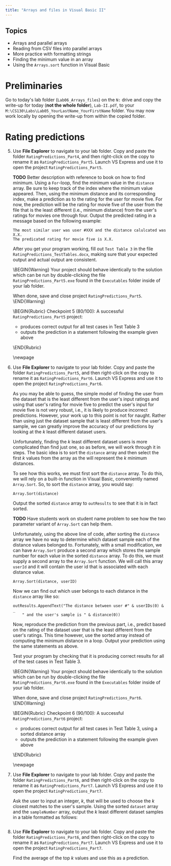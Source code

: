 ```yaml
---
title: "Arrays and files in Visual Basic II"
---
```


## Topics
* Arrays and parallel arrays
* Reading from CSV files into parallel arrays
* More practice with formatting strings
* Finding the minimum value in an array
* Using the `Arrays.sort` function in Visual Basic

# Preliminaries
Go to today's lab folder (`Lab06_Arrays_files`) on the `N:` drive and copy the
write-up for today (**not the whole folder**), `Lab-II.pdf`, to your
`M:\CS130\Labs\Lab05_YourLastName_YourFirstName` folder. You may now work
locally by opening the write-up from within the copied folder. 

# Rating predictions

5. Use **File Explorer** to navigate to your lab folder. Copy and paste the
   folder `RatingPredictions_Part4`, and then right-click on the copy to rename
   it as `RatingPredictions_Part5`. Launch VS Express and use it to open the
   project `RatingPredictions_Part5`.

   **TODO** Better description with reference to book on how to find minimum.
   Using a `For`-loop, find the minimum value in the `distance` array. Be sure
   to keep track of the index where the minimum value appeared. Then, using the
   minimum distance and its corresponding index, make a prediction as to the
   rating for the user for movie five. For now, the prediction will be the
   rating for movie five of the user from the file that is the least different
   (i.e., minimum distance) from the user's ratings for movies one through four.
   Output the predicted rating in a message based on the following example:

   ```
   The most similar user was user #XXX and the distance calulcated was X.X.
   The predicated rating for movie five is X.X.
   ```

   After you get your program working, fill out `Test Table 3` in the file
   `RatingPredictions_TestTables.docx`, making sure that your expected output
   and actual output are consistent.

   \BEGIN{Warning}
   Your project should behave identically to the solution which can be run by
   double-clicking the file `RatingPredictions_Part5.exe` found in the
   `Executables` folder inside of your lab folder.

   When done, save and close project `RatingPredictions_Part5`.
   \END{Warning}

   \BEGIN{Rubric}
   Checkpoint 5 (80/100): A successful `RatingPredictions_Part5` project:

   * produces correct output for all test cases in Test Table 3
   * outputs the prediction in a statement following the example given above

   \END{Rubric}

   \newpage

1. Use **File Explorer** to navigate to your lab folder. Copy and paste the
   folder `RatingPredictions_Part5`, and then right-click on the copy to rename
   it as `RatingPredictions_Part6`. Launch VS Express and use it to open the
   project `RatingPredictions_Part6`.

   As you may be able to guess, the simple model of finding the user from the
   dataset that is the least different from the user's input ratings and using
   that user's rating for movie five to predict the user's input for movie five
   is not very robust, i.e., it is likely to produce incorrect predictions.
   However, your work up to this point is not for naught. Rather than using just
   the dataset sample that is least different from the user's sample, we can
   greatly improve the accuracy of our predictions by looking at the *k* least
   different dataset users.

   Unfortunately, finding the *k* least different dataset users is more
   complicated than find just one, so as before, we will work through it in
   steps. The basic idea is to sort the `distance` array and then select the
   first *k* values from the array as the will represent the *k* minimum
   distances.

   To see how this works, we must first sort the `distance` array. To do this,
   we will rely on a built-in function in Visual Basic, conveniently named
   `Array.Sort`. So, to sort the `distance` array, you would say:

   ```vbnet
   Array.Sort(distance)
   ```

   Output the sorted `distance` array to `outResults` to see that it is in fact
   sorted.

   **TODO** Have students work on student name problem to see how the two
   parameter variant of `Array.Sort` can help them.

   Unfortunately, using the above line of code, after sorting the `distance`
   array we have no way to determine which dataset sample each of the distance
   values belonged to. Fortunately, with a small modification, we can have
   `Array.Sort` produce a second array which stores the sample number for each
   value in the sorted `distance` array. To do this, we must supply a second
   array to the `Array.Sort` function. We will call this array `userId` and it
   will contain the user id that is associated with each distance value.

   ```vbnet
   Array.Sort(distance, userID)
   ```

   Now we can find out which user belongs to each distance in the `distance`
   array like so:

   ```vbnet
   outResults.AppendText("The distance between user #" & userIDs(0) & _
       " and the user's sample is " & distance(0))
   ```

   Now, reproduce the prediction from the previous part, i.e., predict based on
   the rating of the dataset user that is the least different from the user's
   ratings. This time however, use the sorted array instead of computing the
   minimum distance in a loop. Output your prediction using the same statements
   as above.

   Test your program by checking that it is producing correct results for all of
   the test cases in Test Table 3.

   \BEGIN{Warning}
   Your project should behave identically to the solution which can be run by
   double-clicking the file `RatingPredictions_Part6.exe` found in the
   `Executables` folder inside of your lab folder.

   When done, save and close project `RatingPredictions_Part6`.
   \END{Warning}

   \BEGIN{Rubric}
   Checkpoint 6 (90/100): A successful `RatingPredictions_Part6` project:

   * produces correct output for all test cases in Test Table 3, using a sorted
     distance array
   * outputs the prediction in a statement following the example given above

   \END{Rubric}

   \newpage

1. Use **File Explorer** to navigate to your lab folder. Copy and paste the
   folder `RatingPredictions_Part6`, and then right-click on the copy to rename
   it as `RatingPredictions_Part7`. Launch VS Express and use it to open the
   project `RatingPredictions_Part7`.

   Ask the user to input an integer, *k*, that will be used to choose the *k*
   closest matches to the user's sample. Using the sorted `dataset` array and
   the `sampleNumber` array, output the *k* least different dataset samples in a
   table formatted as follows:

   ```
   ```

1. Use **File Explorer** to navigate to your lab folder. Copy and paste the
   folder `RatingPredictions_Part6`, and then right-click on the copy to rename
   it as `RatingPredictions_Part7`. Launch VS Express and use it to open the
   project `RatingPredictions_Part7`.

   Find the average of the top *k* values and use this as a prediction.

   ```
   ```
